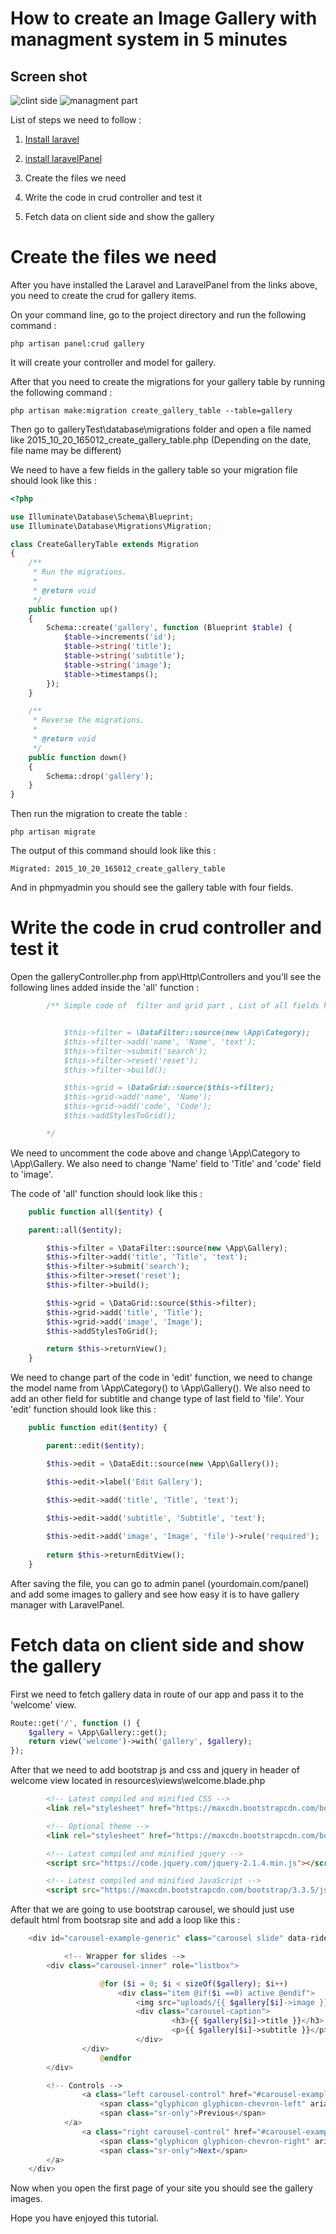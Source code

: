 # How to create an Image Gallery with managment system in 5 minutes
## Screen shot 
![clint side](http://laravelpanel.com/assets/img/create-gallery-1.png)
![managment part](http://laravelpanel.com/assets/img/create-gallery-2.png)

List of steps we need to follow :
1. [Install laravel](http://laravel.com/docs/5.1#installation)

2. [install laravelPanel](http://laravelpanel.com/docs/master/automatic-installation)

3. Create the files we need

4. Write the code in crud controller and test it

5. Fetch data on client side and show the gallery


# Create the files we need

After you have installed the Laravel and LaravelPanel from the links above, you need to create the crud for gallery items.

On your command line, go to the project directory and run the following command :

```
php artisan panel:crud gallery
```  
It will create your controller and model for gallery.

After that you need to create the migrations for your gallery table by running the following command :

```
php artisan make:migration create_gallery_table --table=gallery
```
Then go to galleryTest\database\migrations folder and open a file named like 2015_10_20_165012_create_gallery_table.php (Depending on the date, file name may be different)

We need to have a few fields in the gallery table so your migration file should look like this :

```php
<?php

use Illuminate\Database\Schema\Blueprint;
use Illuminate\Database\Migrations\Migration;

class CreateGalleryTable extends Migration
{
    /**
     * Run the migrations.
     *
     * @return void
     */
    public function up()
    {
        Schema::create('gallery', function (Blueprint $table) {
            $table->increments('id');
            $table->string('title');
            $table->string('subtitle');
            $table->string('image');
            $table->timestamps();
        });
    }

    /**
     * Reverse the migrations.
     *
     * @return void
     */
    public function down()
    {
        Schema::drop('gallery');
    }
}

```

Then run the migration to create the table :

```
php artisan migrate 
```

The output of this command should look like this :

```
Migrated: 2015_10_20_165012_create_gallery_table
```

And in phpmyadmin you should see the gallery table with four fields.

# Write the code in crud controller and test it

Open the galleryController.php from app\Http\Controllers and you'll see the following lines added inside the 'all' function :

```php
        /** Simple code of  filter and grid part , List of all fields here : http://laravelpanel.com/docs/master/crud-fields


			$this->filter = \DataFilter::source(new \App\Category);
			$this->filter->add('name', 'Name', 'text');
			$this->filter->submit('search');
			$this->filter->reset('reset');
			$this->filter->build();

			$this->grid = \DataGrid::source($this->filter);
			$this->grid->add('name', 'Name');
			$this->grid->add('code', 'Code');
			$this->addStylesToGrid();

        */
```

We need to uncomment the code above and change \App\Category to \App\Gallery.
We also need to change 'Name' field to 'Title' and 'code' field to 'image'.

The code of 'all' function should look like this :

```php
    public function all($entity) {

	parent::all($entity);

        $this->filter = \DataFilter::source(new \App\Gallery);
        $this->filter->add('title', 'Title', 'text');
        $this->filter->submit('search');
        $this->filter->reset('reset');
        $this->filter->build();

        $this->grid = \DataGrid::source($this->filter);
        $this->grid->add('title', 'Title');
        $this->grid->add('image', 'Image');
        $this->addStylesToGrid();

        return $this->returnView();
    }
```

We need to change part of the code in 'edit' function, we need to change the model name from \App\Category() to \App\Gallery(). We also need to add an other field for subtitle and change type of last field to 'file'. Your 'edit' function should look like this :

```php
    public function edit($entity) {

        parent::edit($entity);

        $this->edit = \DataEdit::source(new \App\Gallery());

        $this->edit->label('Edit Gallery');

        $this->edit->add('title', 'Title', 'text');

        $this->edit->add('subtitle', 'Subtitle', 'text');
		
        $this->edit->add('image', 'Image', 'file')->rule('required');
       
        return $this->returnEditView();
    }
```

After saving the file, you can go to admin panel (yourdomain.com/panel) and add some images to gallery and see how easy it is to have gallery manager with LaravelPanel.

# Fetch data on client side and show the gallery

First we need to fetch gallery data in route of our app and pass it to the 'welcome' view.

```php
Route::get('/', function () {
	$gallery = \App\Gallery::get();
	return view('welcome')->with('gallery', $gallery);
});

```

After that we need to add bootstrap js and css and jquery in header of welcome view located in resources\views\welcome.blade.php

```html
        <!-- Latest compiled and minified CSS -->
        <link rel="stylesheet" href="https://maxcdn.bootstrapcdn.com/bootstrap/3.3.5/css/bootstrap.min.css">

        <!-- Optional theme -->
        <link rel="stylesheet" href="https://maxcdn.bootstrapcdn.com/bootstrap/3.3.5/css/bootstrap-theme.min.css">

        <!-- Latest compiled and minified jquery -->
        <script src="https://code.jquery.com/jquery-2.1.4.min.js"></script>

        <!-- Latest compiled and minified JavaScript -->
        <script src="https://maxcdn.bootstrapcdn.com/bootstrap/3.3.5/js/bootstrap.min.js"></script>
```

After that we are going to use bootstrap carousel, we should just use default html from bootsrap site and add a loop like this :

```php
	<div id="carousel-example-generic" class="carousel slide" data-ride="carousel">

        	<!-- Wrapper for slides -->
		<div class="carousel-inner" role="listbox">

	                @for ($i = 0; $i < sizeOf($gallery); $i++)
        	        	<div class="item @if($i ==0) active @endif">
                			<img src="uploads/{{ $gallery[$i]->image }}" alt="{{ $gallery[$i]->title }}">
                  			<div class="carousel-caption">
		                	        <h3>{{ $gallery[$i]->title }}</h3>
                		        	<p>{{ $gallery[$i]->subtitle }}</p>
			                </div>
				</div>
                	@endfor
		</div>

		<!-- Controls -->
                <a class="left carousel-control" href="#carousel-example-generic" role="button" data-slide="prev">
	                <span class="glyphicon glyphicon-chevron-left" aria-hidden="true"></span>
	                <span class="sr-only">Previous</span>
        	</a>
                <a class="right carousel-control" href="#carousel-example-generic" role="button" data-slide="next">
                	<span class="glyphicon glyphicon-chevron-right" aria-hidden="true"></span>
	                <span class="sr-only">Next</span>
		</a>
	</div>
```

Now when you open the first page of your site you should see the gallery images.

Hope you have enjoyed this tutorial.
